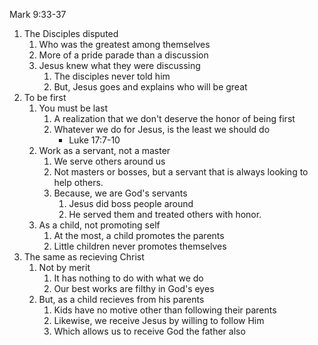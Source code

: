 Mark 9:33-37

1. The Disciples disputed
    1. Who was the greatest among themselves
    2. More of a pride parade than a discussion
    3. Jesus knew what they were discussing
        1. The disciples never told him
        2. But, Jesus goes and explains who will be great
2. To be first
    1. You must be last
        1. A realization that we don't deserve the honor of being first
        2. Whatever we do for Jesus, is the least we should do
            - Luke 17:7-10
    2. Work as a servant, not a master
        1. We serve others around us
        2. Not masters or bosses, but a servant that is always looking to help others.
        3. Because, we are God's servants
            1. Jesus did boss people around
            2. He served them and treated others with honor.
    3. As a child, not promoting self
        1. At the most, a child promotes the parents
        2. Little children never promotes themselves
3. The same as recieving Christ
    1. Not by merit
        1. It has nothing to do with what we do
        2. Our best works are filthy in God's eyes
    2. But, as a child recieves from his parents
        1. Kids have no motive other than following their parents
        2. Likewise, we receive Jesus by willing to follow Him
        3. Which allows us to receive God the father also
